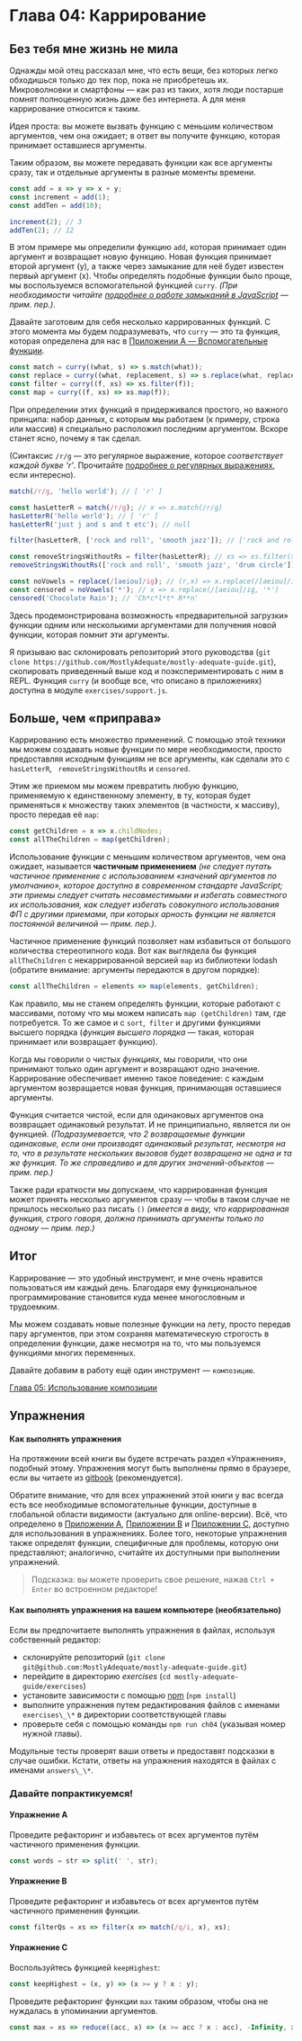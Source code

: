 # Глава 04: Каррирование

## Без тебя мне жизнь не мила

Однажды мой отец рассказал мне, что есть вещи, без которых легко обходишься только до тех пор, пока не приобретешь их. Микроволновки и смартфоны — как раз из таких, хотя люди постарше помнят полноценную жизнь даже без интернета. А для меня каррирование относится к таким.

Идея проста: вы можете вызвать функцию с меньшим количеством аргументов, чем она ожидает; в ответ вы получите функцию, которая принимает оставшиеся аргументы.

Таким образом, вы можете передавать функции как все аргументы сразу, так и отдельные аргументы в разные моменты времени.

```js
const add = x => y => x + y;
const increment = add(1);
const addTen = add(10);

increment(2); // 3
addTen(2); // 12
```

В этом примере мы определили функцию `add`, которая принимает один аргумент и возвращает новую функцию. Новая функция принимает второй аргумент (y), а также через замыкание для неё будет известен первый аргумент (x). Чтобы определять подобные функции было проще, мы воспользуемся вспомогательной функцией `curry`. *(При необходимости читайте [подробнее о работе замыканий в JavaScript](https://developer.mozilla.org/ru/docs/Web/JavaScript/Closures) — прим. пер.)*.

Давайте заготовим для себя несколько каррированных функций. С этого момента мы будем подразумевать, что `curry` — это та функция, которая определена для нас в [Приложении A — Вспомогательные функции](appendix_a.md).

```js
const match = curry((what, s) => s.match(what));
const replace = curry((what, replacement, s) => s.replace(what, replacement));
const filter = curry((f, xs) => xs.filter(f));
const map = curry((f, xs) => xs.map(f));
```

При определении этих функций я придерживался простого, но важного принципа: набор данных, с которым мы работаем (к примеру, строка или массив) я специально расположил последним аргументом. Вскоре станет ясно, почему я так сделал.

(Синтаксис `/r/g` — это регулярное выражение, которое _соответствует каждой букве 'r'_. Прочитайте [подробнее о регулярных выражениях](https://developer.mozilla.org/ru/docs/Web/JavaScript/Guide/Regular_Expressions), если интересно).

```js
match(/r/g, 'hello world'); // [ 'r' ]

const hasLetterR = match(/r/g); // x => x.match(/r/g)
hasLetterR('hello world'); // [ 'r' ]
hasLetterR('just j and s and t etc'); // null

filter(hasLetterR, ['rock and roll', 'smooth jazz']); // ['rock and roll']

const removeStringsWithoutRs = filter(hasLetterR); // xs => xs.filter(x => x.match(/r/g))
removeStringsWithoutRs(['rock and roll', 'smooth jazz', 'drum circle']); // ['rock and roll', 'drum circle']

const noVowels = replace(/[aeiou]/ig); // (r,x) => x.replace(/[aeiou]/ig, r)
const censored = noVowels('*'); // x => x.replace(/[aeiou]/ig, '*')
censored('Chocolate Rain'); // 'Ch*c*l*t* R**n'
```

Здесь продемонстрирована возможность «предварительной загрузки» функции одним или несколькими аргументами для получения новой функции, которая помнит эти аргументы.

Я призываю вас склонировать репозиторий этого руководства (`git clone https://github.com/MostlyAdequate/mostly-adequate-guide.git`), скопировать приведенный выше код и поэкспериментировать с ним в REPL. Функция `curry` (и вообще все, что описано в приложениях) доступна в модуле `exercises/support.js`.

## Больше, чем «приправа»

Каррированию есть множество применений. С помощью этой техники мы можем создавать новые функции по мере необходимости, просто предоставляя исходным функциям не все аргументы, как сделали это с `hasLetterR`, ` removeStringsWithoutRs` и `censored`.

Этим же приемом мы можем превратить любую функцию, применяемую к единственному элементу, в ту, которая будет применяться к множеству таких элементов (в частности, к массиву), просто передав её `map`:

```js
const getChildren = x => x.childNodes;
const allTheChildren = map(getChildren);
```

Использование функции с меньшим количеством аргументов, чем она ожидает, называется **частичным применением** *(не следует путать частичное применение с использованием «значений аргументов по умолчанию», которое доступно в современном стандарте JavaScript; эти приемы следует считать несовместимыми и избегать совместного их использования, как следует избегать совокупного использования ФП с другими приемами, при которых арность функции не является постоянной величиной — прим. пер.)*.

Частичное применение функций позволяет нам избавиться от большого количества стереотипного кода. Вот как выглядела бы функция `allTheChildren` с некаррированной версией `map` из библиотеки lodash (обратите внимание: аргументы передаются в другом порядке):

```js
const allTheChildren = elements => map(elements, getChildren);
```

Как правило, мы не станем определять функции, которые работают с массивами, потому что мы можем написать `map (getChildren)` там, где потребуется. То же самое и с `sort`,` filter` и другими функциями высшего порядка (*функция высшего порядка* — такая, которая принимает или возвращает функцию).

Когда мы говорили о *чистых функциях*, мы говорили, что они принимают только один аргумент и возвращают одно значение. Каррирование обеспечивает именно такое поведение: с каждым аргументом возвращается новая функция, принимающая оставшиеся аргументы.

Функция считается чистой, если для одинаковых аргументов она возвращает одинаковый результат. И не принципиально, является ли он функцией. *(Подразумевается, что 2 возвращаемые функции одинаковые, если они производят одинаковый результат, несмотря на то, что в результате нескольких вызовов будет возвращена не одна и та же функция. То же справедливо и для других значений-объектов — прим. пер.)*

Также ради краткости мы допускаем, что каррированная функция может принять несколько аргументов сразу — чтобы в таком случае не пришлось несколько раз писать `()` *(имеется в виду, что каррированная функция, строго говоря, должна принимать аргументы только по одному — прим. пер.)*

## Итог

Каррирование — это удобный инструмент, и мне очень нравится пользоваться им каждый день. Благодаря ему функциональное программирование становится куда менее многословным и трудоемким. 

Мы можем создавать новые полезные функции на лету, просто передав пару аргументов, при этом сохраняя математическую строгость в определении функции, даже несмотря на то, что мы пользуемся функциями многих переменных.

Давайте добавим в работу ещё один инструмент — `композицию`.

[Глава 05: Использование композиции](ch05-ru.md)

## Упражнения

#### Как выполнять упражнения

На протяжении всей книги вы будете встречать раздел «Упражнения», подобный этому. Упражнения могут быть
выполнены прямо в браузере, если вы читаете из [gitbook](https://mostly-adequate.gitbooks.io/mostly-adequate-guide/ch04.html#exercises) (рекомендуется).

Обратите внимание, что для всех упражнений этой книги у вас всегда есть все необходимые вспомогательные функции, доступные в глобальной области видимости (актуально для online-версии). Всё, что определено в [Приложении A](appendix_a.md), [Приложении B](appendix_b.md) и [Приложении C](appendix_c.md), доступно для использования в упражнениях. Более того, некоторые упражнения также определят функции, специфичные для проблемы, которую они представляют; аналогично, считайте их доступными при выполнении упражнений.

> Подсказка: вы можете проверить свое решение, нажав `Ctrl + Enter` во встроенном редакторе!

#### Как выполнять упражнения на вашем компьютере (необязательно)

Если вы предпочитаете выполнять упражнения в файлах, используя собственный редактор:

- склонируйте репозиторий (`git clone git@github.com:MostlyAdequate/mostly-adequate-guide.git`)
- перейдите в директорию *exercises* (`cd mostly-adequate-guide/exercises`)
- установите зависимости с помощью [npm](https://docs.npmjs.com/downloading-and-installing-node-js-and-npm) (`npm install`)
- выполните упражнения путем редактирования файлов с именами `exercises\_\*` в директории соответствующей главы
- проверьте себя с помощью команды `npm run ch04` (указывая номер нужной главы).

Модульные тесты проверят ваши ответы и предоставят подсказки в случае ошибки. Кстати, ответы на упражнения находятся в файлах с именами `answers\_\*`.

### Давайте попрактикуемся!

#### Упражнение A

Проведите рефакторинг и избавьтесь от всех аргументов путём частичного применения функции. 
  
```js  
const words = str => split(' ', str);  
```  

#### Упражнение B

Проведите рефакторинг и избавьтесь от всех аргументов путём частичного применения функции. 

```js  
const filterQs = xs => filter(x => match(/q/i, x), xs);
```  
  
#### Упражнение C

Воспользуйтесь функцией `keepHighest`:

```js  
const keepHighest = (x, y) => (x >= y ? x : y);  
```  
Проведите рефакторинг функции `max` таким образом, чтобы она не нуждалась в упоминании аргументов.
  
```js  
const max = xs => reduce((acc, x) => (x >= acc ? x : acc), -Infinity, xs);  
```  
